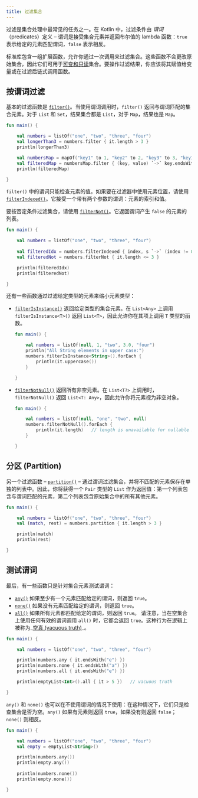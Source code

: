 ```yaml
---
title: 过滤集合
---
```

过滤是集合处理中最常见的任务之一。在 Kotlin 中，过滤条件由 _谓词_（predicates）定义 – 谓词是接受集合元素并返回布尔值的 lambda 函数：`true` 表示给定的元素匹配谓词，`false` 表示相反。

标准库包含一组扩展函数，允许你通过一次调用来过滤集合。这些函数不会更改原始集合，因此它们可用于[可变和只读](collections-overview.md#collection-types)集合。要操作过滤结果，你应该将其赋值给变量或在过滤后链式调用函数。

## 按谓词过滤

基本的过滤函数是 [`filter()`](https://kotlinlang.org/api/latest/jvm/stdlib/kotlin.collections/filter.html)。当使用谓词调用时，`filter()` 返回与谓词匹配的集合元素。对于 `List` 和 `Set`，结果集合都是 `List`，对于 `Map`，结果也是 `Map`。

```kotlin
fun main() {

    val numbers = listOf("one", "two", "three", "four")  
    val longerThan3 = numbers.filter { it.length > 3 }
    println(longerThan3)

    val numbersMap = mapOf("key1" to 1, "key2" to 2, "key3" to 3, "key11" to 11)
    val filteredMap = numbersMap.filter { (key, value) `->` key.endsWith("1") && value > 10}
    println(filteredMap)

}
```

`filter()` 中的谓词只能检查元素的值。如果要在过滤器中使用元素位置，请使用 [`filterIndexed()`](https://kotlinlang.org/api/latest/jvm/stdlib/kotlin.collections/filter-indexed.html)。它接受一个带有两个参数的谓词：元素的索引和值。

要按否定条件过滤集合，请使用 [`filterNot()`](https://kotlinlang.org/api/latest/jvm/stdlib/kotlin.collections/filter-not.html)。它返回谓词产生 `false` 的元素的列表。

```kotlin
fun main() {

    val numbers = listOf("one", "two", "three", "four")
    
    val filteredIdx = numbers.filterIndexed { index, s `->` (index != 0) && (s.length < 5)  }
    val filteredNot = numbers.filterNot { it.length <= 3 }

    println(filteredIdx)
    println(filteredNot)

}
```

还有一些函数通过过滤给定类型的元素来缩小元素类型：

* [`filterIsInstance()`](https://kotlinlang.org/api/latest/jvm/stdlib/kotlin.collections/filter-is-instance.html) 返回给定类型的集合元素。在 `List<Any>` 上调用 `filterIsInstance<T>()` 返回 `List<T>`，因此允许你在其项上调用 `T` 类型的函数。

    ```kotlin
    fun main() {

        val numbers = listOf(null, 1, "two", 3.0, "four")
        println("All String elements in upper case:")
        numbers.filterIsInstance<String>().forEach {
            println(it.uppercase())
        }

    }
    ```
    

* [`filterNotNull()`](https://kotlinlang.org/api/latest/jvm/stdlib/kotlin.collections/filter-not-null.html) 返回所有非空元素。在 `List<T?>` 上调用时，`filterNotNull()` 返回 `List<T: Any>`，因此允许你将元素视为非空对象。

    ```kotlin
    fun main() {

        val numbers = listOf(null, "one", "two", null)
        numbers.filterNotNull().forEach {
            println(it.length)   // length is unavailable for nullable Strings
        }

    }
    ```
    

## 分区 (Partition)

另一个过滤函数 – [`partition()`](https://kotlinlang.org/api/latest/jvm/stdlib/kotlin.collections/partition.html) – 通过谓词过滤集合，并将不匹配的元素保存在单独的列表中。因此，你将获得一个 `Pair` 类型的 `List` 作为返回值：第一个列表包含与谓词匹配的元素，第二个列表包含原始集合中的所有其他元素。

```kotlin
fun main() {

    val numbers = listOf("one", "two", "three", "four")
    val (match, rest) = numbers.partition { it.length > 3 }

    println(match)
    println(rest)

}
```

## 测试谓词

最后，有一些函数只是针对集合元素测试谓词：

* [`any()`](https://kotlinlang.org/api/latest/jvm/stdlib/kotlin.collections/any.html) 如果至少有一个元素匹配给定的谓词，则返回 `true`。
* [`none()`](https://kotlinlang.org/api/latest/jvm/stdlib/kotlin.collections/none.html) 如果没有元素匹配给定的谓词，则返回 `true`。
* [`all()`](https://kotlinlang.org/api/latest/jvm/stdlib/kotlin.collections/all.html) 如果所有元素都匹配给定的谓词，则返回 `true`。
    请注意，当在空集合上使用任何有效的谓词调用 `all()` 时，它都会返回 `true`。这种行为在逻辑上被称为_[空真 (vacuous truth)](https://en.wikipedia.org/wiki/Vacuous_truth)_。

```kotlin
fun main() {

    val numbers = listOf("one", "two", "three", "four")

    println(numbers.any { it.endsWith("e") })
    println(numbers.none { it.endsWith("a") })
    println(numbers.all { it.endsWith("e") })

    println(emptyList<Int>().all { it > 5 })   // vacuous truth

}
```

`any()` 和 `none()` 也可以在不使用谓词的情况下使用：在这种情况下，它们只是检查集合是否为空。`any()` 如果有元素则返回 `true`，如果没有则返回 `false`；`none()` 则相反。

```kotlin
fun main() {

    val numbers = listOf("one", "two", "three", "four")
    val empty = emptyList<String>()

    println(numbers.any())
    println(empty.any())
    
    println(numbers.none())
    println(empty.none())

}
```
